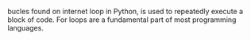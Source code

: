 bucles
 found on internet
loop in Python, is used to repeatedly execute a block of code. For loops are a fundamental part of most programming languages.
